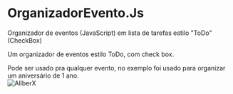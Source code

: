 # OrganizadorEvento.Js
Organizador de eventos (JavaScript) em lista de tarefas estilo "ToDo" (CheckBox)

Um organizador de eventos estilo ToDo, com check box.

Pode ser usado pra qualquer evento, no exemplo foi usado para organizar 
um aniversário de 1 ano.
<br>
<img src="NiverLaísCapa.JPG" alt="AllberX"/>
